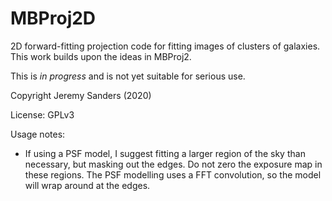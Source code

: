 MBProj2D
========

2D forward-fitting projection code for fitting images of clusters of
galaxies. This work builds upon the ideas in MBProj2.

This is *in progress* and is not yet suitable for serious use.

Copyright Jeremy Sanders (2020)

License: GPLv3

Usage notes:

 - If using a PSF model, I suggest fitting a larger region of the sky than necessary, but masking out the edges. Do not zero the exposure map in these regions. The PSF modelling uses a FFT convolution, so the model will wrap around at the edges.
 
 
 
 
